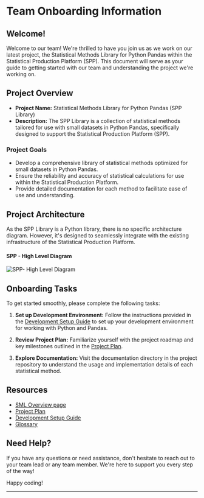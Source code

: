 # Team Onboarding Information

## Welcome!

Welcome to our team! We're thrilled to have you join us as we work on our latest project, the Statistical Methods Library for Python Pandas within the Statistical Production Platform (SPP). This document will serve as your guide to getting started with our team and understanding the project we're working on.

## Project Overview

- **Project Name:** Statistical Methods Library for Python Pandas (SPP Library)
- **Description:** The SPP Library is a collection of statistical methods tailored for use with small datasets in Python Pandas, specifically designed to support the Statistical Production Platform (SPP).

### Project Goals

- Develop a comprehensive library of statistical methods optimized for small datasets in Python Pandas.
- Ensure the reliability and accuracy of statistical calculations for use within the Statistical Production Platform.
- Provide detailed documentation for each method to facilitate ease of use and understanding.

## Project Architecture

As the SPP Library is a Python library, there is no specific architecture diagram. However, it's designed to seamlessly integrate with the existing infrastructure of the Statistical Production Platform.

#### SPP - High Level Diagram
![SPP- High Level Diagram](https://confluence.ons.gov.uk/rest/gliffy/1.0/embeddedDiagrams/ea1872a2-dfb2-4ae5-8213-909ec7107888.png)

## Onboarding Tasks

To get started smoothly, please complete the following tasks:

1. **Set up Development Environment:** Follow the instructions provided in the [Development Setup Guide](https://confluence.ons.gov.uk/display/SML/Setting+up+SML+to+run+locally) to set up your development environment for working with Python and Pandas.

2. **Review Project Plan:** Familiarize yourself with the project roadmap and key milestones outlined in the [Project Plan](https://confluence.ons.gov.uk/display/SML/Statistical+Infrastructure+and+Design+Hub+Roadmap).

3. **Explore Documentation:** Visit the documentation directory in the project repository to understand the usage and implementation details of each statistical method.

## Resources

- [SML Overview page](https://confluence.ons.gov.uk/pages/viewpage.action?pageId=14902311)
- [Project Plan](https://confluence.ons.gov.uk/display/SML/Statistical+Infrastructure+and+Design+Hub+Roadmap)
- [Development Setup Guide](https://confluence.ons.gov.uk/display/SML/Setting+up+SML+to+run+locally)
- [Glossary](https://confluence.ons.gov.uk/display/SML/Glossary)

## Need Help?

If you have any questions or need assistance, don't hesitate to reach out to your team lead or any team member. We're here to support you every step of the way!

Happy coding!

---

